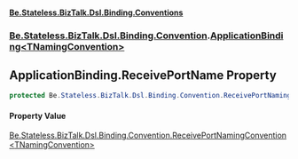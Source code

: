 #### [Be.Stateless.BizTalk.Dsl.Binding.Conventions](README.md 'README')
### [Be.Stateless.BizTalk.Dsl.Binding.Convention](Be.Stateless.BizTalk.Dsl.Binding.Convention.md 'Be.Stateless.BizTalk.Dsl.Binding.Convention').[ApplicationBinding&lt;TNamingConvention&gt;](ApplicationBinding_TNamingConvention_.md 'Be.Stateless.BizTalk.Dsl.Binding.Convention.ApplicationBinding<TNamingConvention>')

## ApplicationBinding<TNamingConvention>.ReceivePortName Property

```csharp
protected Be.Stateless.BizTalk.Dsl.Binding.Convention.ReceivePortNamingConvention<TNamingConvention> ReceivePortName { get; }
```

#### Property Value
[Be.Stateless.BizTalk.Dsl.Binding.Convention.ReceivePortNamingConvention&lt;](ReceivePortNamingConvention_TNamingConvention_.md 'Be.Stateless.BizTalk.Dsl.Binding.Convention.ReceivePortNamingConvention<TNamingConvention>')[TNamingConvention](ApplicationBinding_TNamingConvention_.md#Be.Stateless.BizTalk.Dsl.Binding.Convention.ApplicationBinding_TNamingConvention_.TNamingConvention 'Be.Stateless.BizTalk.Dsl.Binding.Convention.ApplicationBinding<TNamingConvention>.TNamingConvention')[&gt;](ReceivePortNamingConvention_TNamingConvention_.md 'Be.Stateless.BizTalk.Dsl.Binding.Convention.ReceivePortNamingConvention<TNamingConvention>')